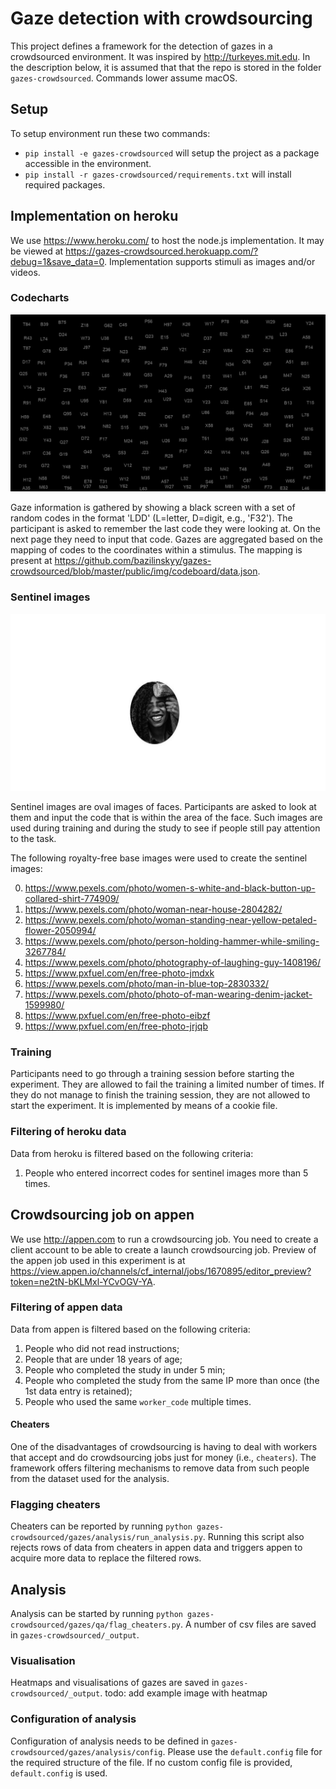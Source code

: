 Gaze detection with crowdsourcing
=======
This project defines a framework for the detection of gazes in a crowdsourced environment. It was inspired by http://turkeyes.mit.edu. In the description below, it is assumed that that the repo is stored in the folder `gazes-crowdsourced`. Commands lower assume macOS.

## Setup
To setup environment run these two commands:
- `pip install -e gazes-crowdsourced` will setup the project as a package accessible in the environment.
- `pip install -r gazes-crowdsourced/requirements.txt` will install required packages.

## Implementation on heroku
We use https://www.heroku.com/ to host the node.js implementation. It may be viewed at https://gazes-crowdsourced.herokuapp.com/?debug=1&save_data=0. Implementation supports stimuli as images and/or videos.

### Codecharts
![example of codechart](https://github.com/bazilinskyy/gazes-crowdsourced/blob/master/public/img/codeboard/cb_0.jpg?raw=true)

Gaze information is gathered by showing a black screen with a set of random codes in the format 'LDD' (L=letter, D=digit, e.g., 'F32'). The participant is asked to remember the last code they were looking at. On the next page they need to input that code. Gazes are aggregated based on the mapping of codes to the coordinates within a stimulus. The mapping is present at https://github.com/bazilinskyy/gazes-crowdsourced/blob/master/public/img/codeboard/data.json.

### Sentinel images
![example of sentinel image](https://github.com/bazilinskyy/gazes-crowdsourced/blob/master/public/img/sentinel/sentinel_0.jpg?raw=true)

Sentinel images are oval images of faces. Participants are asked to look at them and input the code that is within the area of the face. Such images are used during training and during the study to see if people still pay attention to the task.

The following royalty-free base images were used to create the sentinel images:

0. https://www.pexels.com/photo/women-s-white-and-black-button-up-collared-shirt-774909/
1. https://www.pexels.com/photo/woman-near-house-2804282/
2. https://www.pexels.com/photo/woman-standing-near-yellow-petaled-flower-2050994/
3. https://www.pexels.com/photo/person-holding-hammer-while-smiling-3267784/
4. https://www.pexels.com/photo/photography-of-laughing-guy-1408196/
5. https://www.pxfuel.com/en/free-photo-jmdxk
6. https://www.pexels.com/photo/man-in-blue-top-2830332/
7. https://www.pexels.com/photo/photo-of-man-wearing-denim-jacket-1599980/
8. https://www.pxfuel.com/en/free-photo-eibzf
9. https://www.pxfuel.com/en/free-photo-jrjqb

### Training
Participants need to go through a training session before starting the experiment. They are allowed to fail the training a limited number of times. If they do not manage to finish the training session, they are not allowed to start the experiment. It is implemented by means of a cookie file.

### Filtering of heroku data
Data from heroku is filtered based on the following criteria:
1. People who entered incorrect codes for sentinel images more than 5 times.

## Crowdsourcing job on appen
We use http://appen.com to run a crowdsourcing job. You need to create a client account to be able to create a launch crowdsourcing job. Preview of the appen job used in this experiment is at https://view.appen.io/channels/cf_internal/jobs/1670895/editor_preview?token=ne2tN-bKLMxl-YCvOGV-YA.

### Filtering of appen data
Data from appen is filtered based on the following criteria:
1. People who did not read instructions;
2. People that are under 18 years of age;
3. People who completed the study in under 5 min;
4. People who completed the study from the same IP more than once (the 1st data entry is retained);
5. People who used the same `worker_code` multiple times.

#### Cheaters
One of the disadvantages of crowdsourcing is having to deal with workers that accept and do crowdsourcing jobs just for money (i.e., `cheaters`). The framework offers filtering mechanisms to remove data from such people from the dataset used for the analysis.

### Flagging cheaters
Cheaters can be reported by running `python gazes-crowdsourced/gazes/analysis/run_analysis.py`. Running this script also rejects rows of data from cheaters in appen data and triggers appen to acquire more data to replace the filtered rows.

## Analysis
Analysis can be started by running `python gazes-crowdsourced/gazes/qa/flag_cheaters.py`. A number of csv files are saved in `gazes-crowdsourced/_output`.

### Visualisation
Heatmaps and visualisations of gazes are saved in `gazes-crowdsourced/_output`. 
todo: add example image with heatmap

### Configuration of analysis
Configuration of analysis needs to be defined in `gazes-crowdsourced/gazes/analysis/config`. Please use the `default.config` file for the required structure of the file. If no custom config file is provided, `default.config` is used. 
